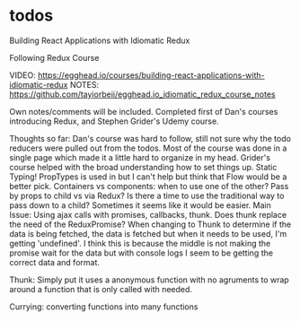 # todos
Building React Applications with Idiomatic Redux

Following Redux Course

VIDEO: https://egghead.io/courses/building-react-applications-with-idiomatic-redux
NOTES: https://github.com/tayiorbeii/egghead.io_idiomatic_redux_course_notes

Own notes/comments will be included. Completed first of Dan's courses introducing Redux, and Stephen Grider's Udemy course. 

Thoughts so far:
  Dan's course was hard to follow, still not sure why the todo reducers were pulled out from the todos. Most of the course was
  done in a single page which made it a little hard to organize in my head. Grider's course helped with the broad understanding 
  how to set things up. 
  Static Typing! PropTypes is used in but I can't help but think that Flow would be a better pick.
  Containers vs components: when to use one of the other?
  Pass by props to child vs via Redux? Is there a time to use the traditional way to pass down to a child? Sometimes it seems like it would be 
  easier.
  Main Issue: Using ajax calls with promises, callbacks, thunk. Does thunk replace the need of the ReduxPromise?
  When changing to Thunk to determine if the data is being fetched, the data is fetched but when it needs to be used, I'm getting
  'undefined'. I think this is because the middle is not making the promise wait for the data but with console logs I seem to be getting
  the correct data and format.
  
  Thunk: Simply put it uses a anonymous function with no agruments to wrap around a function that is only called with needed.
  
  Currying: converting functions into many functions

